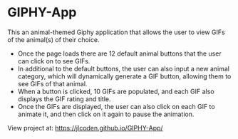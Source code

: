 # GIPHY-App

This an animal-themed Giphy application that allows the user to view GIFs of the animal(s) of their choice.

- Once the page loads there are 12 default animal buttons that the user can click on to see GIFs.
- In additional to the default buttons, the user can also input a new animal category, which will dynamically generate a GIF button, allowing them to see GIFs of that animal.
- When a button is clicked, 10 GIFs are populated, and each GIF also displays the GIF rating and title.
- Once the GIFs are displayed, the user can also click on each GIF to animate it, and then click on it again to pause the animation.

View project at: https://jlcoden.github.io/GIPHY-App/
